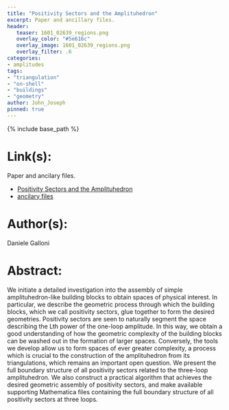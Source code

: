 ```yaml
---
title: "Positivity Sectors and the Amplituhedron"
excerpt: Paper and ancillary files.
header:
   teaser: 1601_02639_regions.png
   overlay_color: "#5e616c"
   overlay_image: 1601_02639_regions.png
   overlay_filter: .6
categories:
- amplitudes
tags:
- "triangulation"
- "on-shell"
- "buildings"
- "geometry"
author: John_Joseph
pinned: true
---
```

{% include base_path %}

# Link(s):
Paper and ancilary files.
  * [Positivity Sectors and the Amplituhedron](https://arxiv.org/abs/1601.02639)
  * [ancilary files](https://arxiv.org/src/1601.02639/anc)

# Author(s):
Daniele Galloni

# Abstract:
We initiate a detailed investigation into the assembly of simple amplituhedron-like building blocks to obtain spaces of physical interest. In particular, we describe the geometric process through which the building blocks, which we call positivity sectors, glue together to form the desired geometries. Positivity sectors are seen to naturally segment the space describing the Lth power of the one-loop amplitude. In this way, we obtain a good understanding of how the geometric complexity of the building blocks can be washed out in the formation of larger spaces. Conversely, the tools we develop allow us to form spaces of ever greater complexity, a process which is crucial to the construction of the amplituhedron from its triangulations, which remains an important open question. We present the full boundary structure of all positivity sectors related to the three-loop amplituhedron. We also construct a practical algorithm that achieves the desired geometric assembly of positivity sectors, and make available supporting Mathematica files containing the full boundary structure of all positivity sectors at three loops.